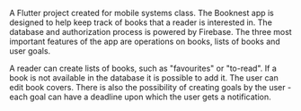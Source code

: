 A Flutter project created for mobile systems class. The Booknest app is designed to help keep track of books that a reader is interested in. The database and authorization process is powered by Firebase. 
The three most important features of the app are operations on books, lists of books and user goals.

A reader can create lists of books, such as "favourites" or "to-read". If a book is not available in the database it is possible to add it. The user can edit book covers. There is also the possibility of creating goals by the user - each goal can have a deadline upon which the user gets a notification.
 
 
